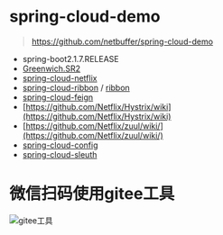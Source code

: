 # spring-cloud-demo
> https://github.com/netbuffer/spring-cloud-demo
* spring-boot2.1.7.RELEASE
* [Greenwich.SR2](https://cloud.spring.io/spring-cloud-static/Greenwich.SR2/single/spring-cloud.html)
* [spring-cloud-netflix](https://cloud.spring.io/spring-cloud-netflix/reference/html/)
* [spring-cloud-ribbon](https://cloud.spring.io/spring-cloud-netflix/reference/html/#spring-cloud-ribbon) / [ribbon](https://github.com/Netflix/ribbon/wiki/Getting-Started)
* [spring-cloud-feign](https://cloud.spring.io/spring-cloud-openfeign/reference/html/#spring-cloud-feign)
* [https://github.com/Netflix/Hystrix/wiki](https://github.com/Netflix/Hystrix/wiki)
* [https://github.com/Netflix/zuul/wiki/](https://github.com/Netflix/zuul/wiki/)
* [spring-cloud-config](https://cloud.spring.io/spring-cloud-static/spring-cloud-config/2.1.3.RELEASE/single/spring-cloud-config.html)
* [spring-cloud-sleuth](https://cloud.spring.io/spring-cloud-static/spring-cloud-sleuth/2.1.2.RELEASE/single/spring-cloud-sleuth.html)

# 微信扫码使用gitee工具
![gitee工具](https://s1.ax1x.com/2018/08/10/P60MMF.jpg)